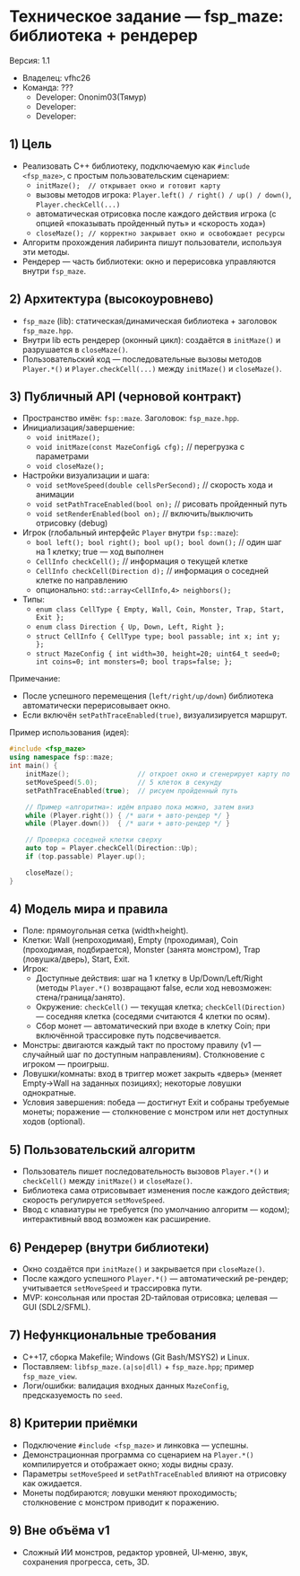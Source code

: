 # Техническое задание — fsp_maze: библиотека + рендерер
Версия: 1.1 
- Владелец: vfhc26 
- Команда: ???
    - Developer: Ononim03(Тямур)
    - Developer:
    - Developer:

## 1) Цель
- Реализовать C++ библиотеку, подключаемую как `#include <fsp_maze>`, с простым пользовательским сценарием:
	- `initMaze();  // открывает окно и готовит карту`
	- вызовы методов игрока: `Player.left() / right() / up() / down()`, `Player.checkCell(...)`
	- автоматическая отрисовка после каждого действия игрока (с опцией «показывать пройденный путь» и «скорость хода»)
	- `closeMaze(); // корректно закрывает окно и освобождает ресурсы`
- Алгоритм прохождения лабиринта пишут пользователи, используя эти методы.
- Рендерер — часть библиотеки: окно и перерисовка управляются внутри `fsp_maze`.

## 2) Архитектура (высокоуровнево)
- `fsp_maze` (lib): статическая/динамическая библиотека + заголовок `fsp_maze.hpp`.
- Внутри lib есть рендерер (оконный цикл): создаётся в `initMaze()` и разрушается в `closeMaze()`.
- Пользовательский код — последовательные вызовы методов `Player.*()` и `Player.checkCell(...)` между `initMaze()` и `closeMaze()`.

## 3) Публичный API (черновой контракт)
- Пространство имён: `fsp::maze`. Заголовок: `fsp_maze.hpp`.
- Инициализация/завершение:
	- `void initMaze();`
	- `void initMaze(const MazeConfig& cfg);` // перегрузка с параметрами
	- `void closeMaze();`
- Настройки визуализации и шага:
	- `void setMoveSpeed(double cellsPerSecond);` // скорость хода и анимации
	- `void setPathTraceEnabled(bool on);`       // рисовать пройденный путь
	- `void setRenderEnabled(bool on);`          // включить/выключить отрисовку (debug)
- Игрок (глобальный интерфейс `Player` внутри `fsp::maze`):
	- `bool left(); bool right(); bool up(); bool down();` // один шаг на 1 клетку; true — ход выполнен
	- `CellInfo checkCell();`                   // информация о текущей клетке
	- `CellInfo checkCell(Direction d);`        // информация о соседней клетке по направлению
	- опционально: `std::array<CellInfo,4> neighbors();`
- Типы:
	- `enum class CellType { Empty, Wall, Coin, Monster, Trap, Start, Exit };`
	- `enum class Direction { Up, Down, Left, Right };`
	- `struct CellInfo { CellType type; bool passable; int x; int y; };`
	- `struct MazeConfig { int width=30, height=20; uint64_t seed=0; int coins=0; int monsters=0; bool traps=false; };`

Примечание:
- После успешного перемещения (`left/right/up/down`) библиотека автоматически перерисовывает окно.
- Если включён `setPathTraceEnabled(true)`, визуализируется маршрут.

Пример использования (идея):
```cpp
#include <fsp_maze>
using namespace fsp::maze;
int main() {
	initMaze();                 // откроет окно и сгенерирует карту по умолчанию
	setMoveSpeed(5.0);          // 5 клеток в секунду
	setPathTraceEnabled(true);  // рисуем пройденный путь

	// Пример «алгоритма»: идём вправо пока можно, затем вниз
	while (Player.right()) { /* шаги + авто-рендер */ }
	while (Player.down())  { /* шаги + авто-рендер */ }

	// Проверка соседней клетки сверху
	auto top = Player.checkCell(Direction::Up);
	if (top.passable) Player.up();

	closeMaze();
}
```

## 4) Модель мира и правила
- Поле: прямоугольная сетка (width×height).
- Клетки: Wall (непроходимая), Empty (проходимая), Coin (проходимая, подбирается), Monster (занята монстром), Trap (ловушка/дверь), Start, Exit.
- Игрок:
  - Доступные действия: шаг на 1 клетку в Up/Down/Left/Right (методы `Player.*()` возвращают false, если ход невозможен: стена/граница/занято).
  - Окружение: `checkCell()` — текущая клетка; `checkCell(Direction)` — соседняя клетка (соседями считаются 4 клетки по осям).
  - Сбор монет — автоматический при входе в клетку Coin; при включённой трассировке путь подсвечивается.
- Монстры: двигаются каждый такт по простому правилу (v1 — случайный шаг по доступным направлениям). Столкновение с игроком — проигрыш.
- Ловушки/комнаты: вход в триггер может закрыть «дверь» (меняет Empty→Wall на заданных позициях); некоторые ловушки однократные.
- Условия завершения: победа — достигнут Exit и собраны требуемые монеты; поражение — столкновение с монстром или нет доступных ходов (optional).

## 5) Пользовательский алгоритм
- Пользователь пишет последовательность вызовов `Player.*()` и `checkCell()` между `initMaze()` и `closeMaze()`.
- Библиотека сама отрисовывает изменения после каждого действия; скорость регулируется `setMoveSpeed`.
- Ввод с клавиатуры не требуется (по умолчанию алгоритм — кодом); интерактивный ввод возможен как расширение.

## 6) Рендерер (внутри библиотеки)
- Окно создаётся при `initMaze()` и закрывается при `closeMaze()`.
- После каждого успешного `Player.*()` — автоматический ре-рендер; учитывается `setMoveSpeed` и трассировка пути.
- MVP: консольная или простая 2D‑тайловая отрисовка; целевая — GUI (SDL2/SFML).

## 7) Нефункциональные требования
- C++17, сборка Makefile; Windows (Git Bash/MSYS2) и Linux.
- Поставляем: `libfsp_maze.(a|so|dll)` + `fsp_maze.hpp`; пример `fsp_maze_view`.
- Логи/ошибки: валидация входных данных `MazeConfig`, предсказуемость по `seed`.

## 8) Критерии приёмки
- Подключение `#include <fsp_maze>` и линковка — успешны.
- Демонстрационная программа со сценарием на `Player.*()` компилируется и отображает окно; ходы видны сразу.
- Параметры `setMoveSpeed` и `setPathTraceEnabled` влияют на отрисовку как ожидается.
- Монеты подбираются; ловушки меняют проходимость; столкновение с монстром приводит к поражению.

## 9) Вне объёма v1
- Сложный ИИ монстров, редактор уровней, UI‑меню, звук, сохранения прогресса, сеть, 3D.
